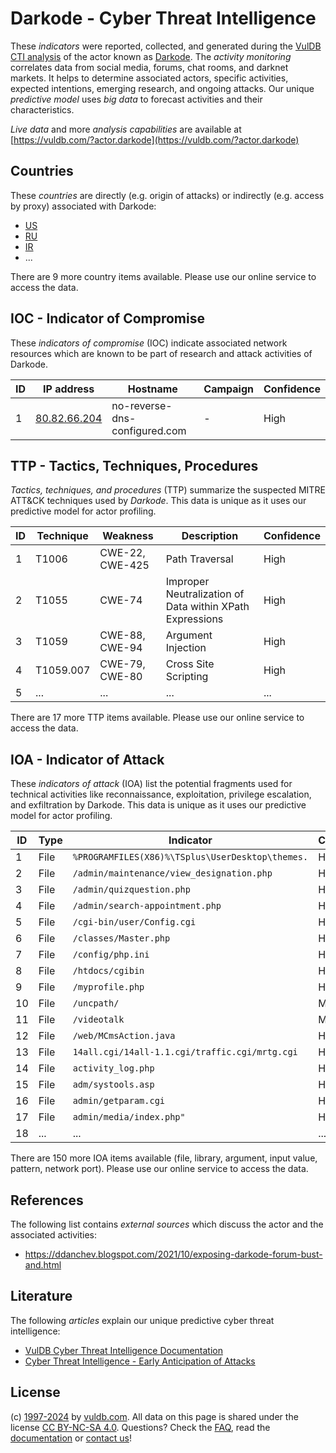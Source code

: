 # Darkode - Cyber Threat Intelligence

These _indicators_ were reported, collected, and generated during the [VulDB CTI analysis](https://vuldb.com/?kb.cti) of the actor known as [Darkode](https://vuldb.com/?actor.darkode). The _activity monitoring_ correlates data from social media, forums, chat rooms, and darknet markets. It helps to determine associated actors, specific activities, expected intentions, emerging research, and ongoing attacks. Our unique _predictive model_ uses _big data_ to forecast activities and their characteristics.

_Live data_ and more _analysis capabilities_ are available at [https://vuldb.com/?actor.darkode](https://vuldb.com/?actor.darkode)

## Countries

These _countries_ are directly (e.g. origin of attacks) or indirectly (e.g. access by proxy) associated with Darkode:

* [US](https://vuldb.com/?country.us)
* [RU](https://vuldb.com/?country.ru)
* [IR](https://vuldb.com/?country.ir)
* ...

There are 9 more country items available. Please use our online service to access the data.

## IOC - Indicator of Compromise

These _indicators of compromise_ (IOC) indicate associated network resources which are known to be part of research and attack activities of Darkode.

ID | IP address | Hostname | Campaign | Confidence
-- | ---------- | -------- | -------- | ----------
1 | [80.82.66.204](https://vuldb.com/?ip.80.82.66.204) | no-reverse-dns-configured.com | - | High

## TTP - Tactics, Techniques, Procedures

_Tactics, techniques, and procedures_ (TTP) summarize the suspected MITRE ATT&CK techniques used by _Darkode_. This data is unique as it uses our predictive model for actor profiling.

ID | Technique | Weakness | Description | Confidence
-- | --------- | -------- | ----------- | ----------
1 | T1006 | CWE-22, CWE-425 | Path Traversal | High
2 | T1055 | CWE-74 | Improper Neutralization of Data within XPath Expressions | High
3 | T1059 | CWE-88, CWE-94 | Argument Injection | High
4 | T1059.007 | CWE-79, CWE-80 | Cross Site Scripting | High
5 | ... | ... | ... | ...

There are 17 more TTP items available. Please use our online service to access the data.

## IOA - Indicator of Attack

These _indicators of attack_ (IOA) list the potential fragments used for technical activities like reconnaissance, exploitation, privilege escalation, and exfiltration by Darkode. This data is unique as it uses our predictive model for actor profiling.

ID | Type | Indicator | Confidence
-- | ---- | --------- | ----------
1 | File | `%PROGRAMFILES(X86)%\TSplus\UserDesktop\themes.` | High
2 | File | `/admin/maintenance/view_designation.php` | High
3 | File | `/admin/quizquestion.php` | High
4 | File | `/admin/search-appointment.php` | High
5 | File | `/cgi-bin/user/Config.cgi` | High
6 | File | `/classes/Master.php` | High
7 | File | `/config/php.ini` | High
8 | File | `/htdocs/cgibin` | High
9 | File | `/myprofile.php` | High
10 | File | `/uncpath/` | Medium
11 | File | `/videotalk` | Medium
12 | File | `/web/MCmsAction.java` | High
13 | File | `14all.cgi/14all-1.1.cgi/traffic.cgi/mrtg.cgi` | High
14 | File | `activity_log.php` | High
15 | File | `adm/systools.asp` | High
16 | File | `admin/getparam.cgi` | High
17 | File | `admin/media/index.php"` | High
18 | ... | ... | ...

There are 150 more IOA items available (file, library, argument, input value, pattern, network port). Please use our online service to access the data.

## References

The following list contains _external sources_ which discuss the actor and the associated activities:

* https://ddanchev.blogspot.com/2021/10/exposing-darkode-forum-bust-and.html

## Literature

The following _articles_ explain our unique predictive cyber threat intelligence:

* [VulDB Cyber Threat Intelligence Documentation](https://vuldb.com/?kb.cti)
* [Cyber Threat Intelligence - Early Anticipation of Attacks](https://www.scip.ch/en/?labs.20201022)

## License

(c) [1997-2024](https://vuldb.com/?kb.changelog) by [vuldb.com](https://vuldb.com/?kb.about). All data on this page is shared under the license [CC BY-NC-SA 4.0](https://creativecommons.org/licenses/by-nc-sa/4.0/). Questions? Check the [FAQ](https://vuldb.com/?kb.faq), read the [documentation](https://vuldb.com/?kb) or [contact us](https://vuldb.com/?contact)!
